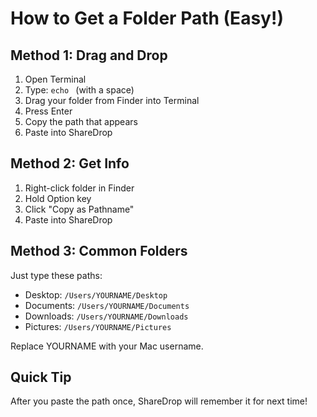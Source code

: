 # How to Get a Folder Path (Easy!)

## Method 1: Drag and Drop
1. Open Terminal
2. Type: `echo ` (with a space)
3. Drag your folder from Finder into Terminal
4. Press Enter
5. Copy the path that appears
6. Paste into ShareDrop

## Method 2: Get Info
1. Right-click folder in Finder
2. Hold Option key
3. Click "Copy as Pathname"
4. Paste into ShareDrop

## Method 3: Common Folders
Just type these paths:
- Desktop: `/Users/YOURNAME/Desktop`
- Documents: `/Users/YOURNAME/Documents`
- Downloads: `/Users/YOURNAME/Downloads`
- Pictures: `/Users/YOURNAME/Pictures`

Replace YOURNAME with your Mac username.

## Quick Tip
After you paste the path once, ShareDrop will remember it for next time!
